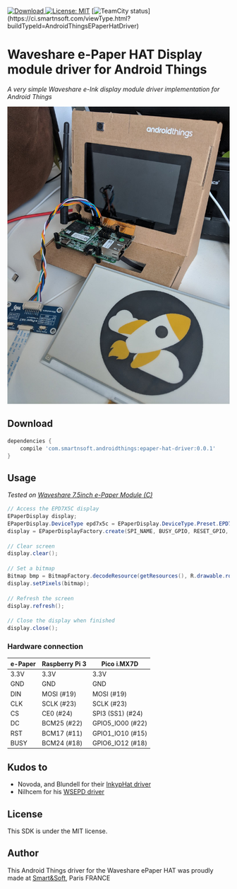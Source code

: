 [ ![Download](https://api.bintray.com/packages/smartnsoft/maven/epaper-hat-driver/images/download.svg) ](https://bintray.com/smartnsoft/maven/epaper-hat-driver/_latestVersion)
[![License: MIT](https://img.shields.io/badge/License-MIT-yellow.svg)](https://opensource.org/licenses/MIT)
[![TeamCity status](https://ci.smartnsoft.com/app/rest/builds/buildType(id:AndroidThingsEPaperHatDriver)/statusIcon)](https://ci.smartnsoft.com/viewType.html?buildTypeId=AndroidThingsEPaperHatDriver)

# Waveshare e-Paper HAT Display module driver for Android Things

*A very simple Waveshare e-Ink display module driver implementation for Android Things*  

![Preview](assets/preview.jpg "Preview")  

## Download

```groovy
dependencies {
    compile 'com.smartnsoft.androidthings:epaper-hat-driver:0.0.1'
}
```

## Usage

*Tested on [Waveshare 7.5inch e-Paper Module (C)][module_wiki]*

```java
// Access the EPD7X5C display
EPaperDisplay display;
EPaperDisplay.DeviceType epd7x5c = EPaperDisplay.DeviceType.Preset.EPD7X5C.deviceType;
display = EPaperDisplayFactory.create(SPI_NAME, BUSY_GPIO, RESET_GPIO, DC_GPIO, epd7x5c, Orientation.PORTRAIT);

// Clear screen
display.clear();

// Set a bitmap
Bitmap bmp = BitmapFactory.decodeResource(getResources(), R.drawable.rocket);
display.setPixels(bitmap);

// Refresh the screen
display.refresh();

// Close the display when finished
display.close();
```

### Hardware connection

| e-Paper | Raspberry Pi 3 |    Pico i.MX7D    |
| ------- | -------------- | ----------------- |
| 3.3V    | 3.3V           | 3.3V              |
| GND     | GND            | GND               |
| DIN     | MOSI (#19)     | MOSI (#19)        |
| CLK     | SCLK (#23)     | SCLK (#23)        |
| CS      | CE0 (#24)      | SPI3 (SS1) (#24)  |
| DC      | BCM25 (#22)    | GPIO5_IO00 (#22)  |
| RST     | BCM17 (#11)    | GPIO1_IO10 (#15)  |
| BUSY    | BCM24 (#18)    | GPIO6_IO12 (#18)  |

## Kudos to

* Novoda, and Blundell for their [InkypHat driver][inkyphat]
* Nilhcem for his [WSEPD driver][wsepd]

## License

This SDK is under the MIT license.

## Author

This Android Things driver for the Waveshare ePaper HAT was proudly made at [Smart&Soft](https://smartnsoft.com/), Paris FRANCE


[module_wiki]: https://www.waveshare.com/wiki/7.5inch_e-Paper_HAT_(B)
[inkyphat]: https://www.novoda.com/blog/porting-a-python-library-to-android-things-the-inkyphat/
[wsepd]: https://github.com/Nilhcem/wsepd-androidthings
